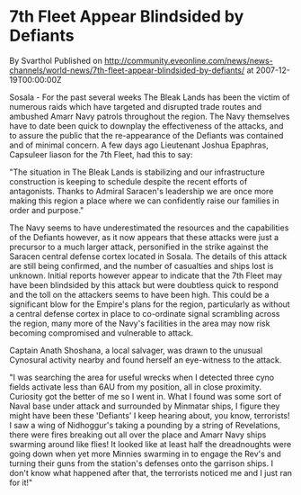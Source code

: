 # 7th Fleet Appear Blindsided by Defiants
By Svarthol
Published on http://community.eveonline.com/news/news-channels/world-news/7th-fleet-appear-blindsided-by-defiants/ at 2007-12-19T00:00:00Z

Sosala - For the past several weeks The Bleak Lands has been the victim of numerous raids which have targeted and disrupted trade routes and ambushed Amarr Navy patrols throughout the region. The Navy themselves have to date been quick to downplay the effectiveness of the attacks, and to assure the public that the re-appearance of the Defiants was contained and of minimal concern. A few days ago Lieutenant Joshua Epaphras, Capsuleer liason for the 7th Fleet, had this to say:

"The situation in The Bleak Lands is stabilizing and our infrastructure construction is keeping to schedule despite the recent efforts of antagonists. Thanks to Admiral Saracen's leadership we are once more making this region a place where we can confidently raise our families in order and purpose."

The Navy seems to have underestimated the resources and the capabilities of the Defiants however, as it now appears that these attacks were just a precursor to a much larger attack, personified in the strike against the Saracen central defense cortex located in Sosala. The details of this attack are still being confirmed, and the number of casualties and ships lost is unknown. Initial reports however appear to indicate that the 7th Fleet may have been blindsided by this attack but were doubtless quick to respond and the toll on the attackers seems to have been high. This could be a significant blow for the Empire's plans for the region, particularly as without a central defense cortex in place to co-ordinate signal scrambling across the region, many more of the Navy's facilities in the area may now risk becoming compromised and vulnerable to attack.

Captain Anath Shoshana, a local salvager, was drawn to the unusual Cynosural activity nearby and found herself an eye-witness to the attack.

"I was searching the area for useful wrecks when I detected three cyno fields activate less than 6AU from my position, all in close proximity. Curiosity got the better of me so I went in. What I found was some sort of Naval base under attack and surrounded by Minmatar ships, I figure they might have been these 'Defiants' I keep hearing about, you know, terrorists! I saw a wing of Nidhoggur's taking a pounding by a string of Revelations, there were fires breaking out all over the place and Amarr Navy ships swarming around like flies! It looked like at least half the dreadnoughts were going down when yet more Minnies swarming in to engage the Rev's and turning their guns from the station's defenses onto the garrison ships. I don't know what happened after that, the terrorists noticed me and I just ran for it!"

